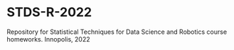 # STDS-R-2022
Repository for Statistical Techniques for Data Science and Robotics course homeworks. Innopolis, 2022 
